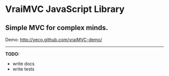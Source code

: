 VraiMVC JavaScript Library
==========================

Simple MVC for complex minds.
-----------------------------

Demo: <a href="http://yeco.github.com/vraiMVC-demo/">http://yeco.github.com/vraiMVC-demo/</a>

<hr />

**TODO:**
	
- write docs
- write tests
	